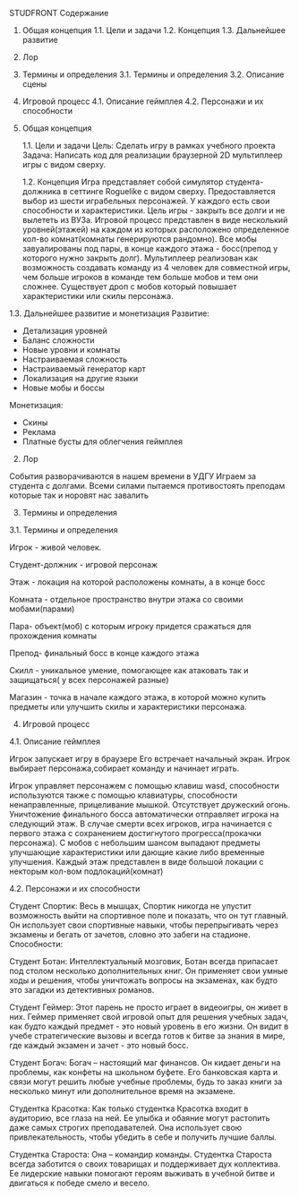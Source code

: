 ﻿STUDFRONT
Содержание

1. Общая концепция
   1.1. Цели и задачи
   1.2. Концепция
   1.3. Дальнейшее развитие
2. Лор
3. Термины и определения
   3.1. Термины и определения
   3.2. Описание сцены
4. Игровой процесс
   4.1. Описание геймплея
   4.2. Персонажи и их способности

5. Общая концепция

   1.1. Цели и задачи
   Цель: Сделать игру в рамках учебного проекта
   Задача: Написать код для реализации браузерной 2D мультиплеер игры с видом сверху.

   1.2. Концепция
   Игра представляет собой симулятор студента-должника в сеттинге Roguelike с видом сверху. Предоставляется выбор из шести играбельных персонажей. У каждого есть свои способности и характеристики. Цель игры - закрыть все долги и не вылететь из ВУЗа. Игровой процесс представлен в виде несколький уровней(этажей) на каждом из которых расположено определенное кол-во комнат(комнаты генерируются рандомно). Все мобы завуалированы под пары, в конце каждого этажа - босс(препод у которого нужно закрыть долг). Мультиплеер реализован как возможность создавать команду из 4 человек для совместной игры, чем больше игроков в команде тем больше мобов и тем они сложнее. Существует дроп с мобов который повышает характеристики или скилы персонажа.

1.3. Дальнейшее развитие и монетизация
Развитие:

- Детализация уровней
- Баланс сложности
- Новые уровни и комнаты
- Настраиваемая сложность
- Настраиваемый генератор карт
- Локализация на другие языки
- Новые мобы и боссы

Монетизация:

- Скины
- Реклама
- Платные бусты для облегчения геймплея

2.  Лор

События разворачиваются в нашем времени в УДГУ
Играем за студента с долгами. Всеми силами пытаемся противостоять преподам которые так и норовят нас завалить

3. Термины и определения

3.1. Термины и определения

Игрок - живой человек.

Студент-должник - игровой персонаж

Этаж - локация на которой расположены комнаты, а в конце босс

Комната - отдельное пространство внутри этажа со своими мобами(парами)

Пара- объект(моб) с которым игроку придется сражаться для прохождения комнаты

Препод- финальный босс в конце каждого этажа

Скилл - уникальное умение, помогающее как атаковать так и защищаться( у всех персонажей разные)

Магазин - точка в начале каждого этажа, в которой можно купить предметы или улучшить скилы и характеристики персонажа.

4. Игровой процесс

4.1. Описание геймплея

Игрок запускает игру в браузере
Его встречает начальный экран.
Игрок выбирает персонажа,собирает команду и начинает играть.

Игрок управляет персонажем с помощью клавиш wasd, способности используются также с помощью клавиатуры, способности ненаправленные, прицеливание мышкой.
Отсутствует дружеский огонь.
Уничтожение финального босса автоматически отправляет игрока на следующий этаж.
В случае смерти всех игроков, игра начинается с первого этажа с сохранением достигнутого прогресса(прокачки персонажа).
С мобов с небольшим шансом выпадают предметы улучшающие характеристики или дающие какие либо временные улучшения.
Каждый этаж представлен в виде большой локации с некторым кол-вом подлокаций(комнат)

4.2. Персонажи и их способности

Студент Спортик:
Весь в мышцах, Спортик никогда не упустит возможность выйти на спортивное поле и показать, что он тут главный. Он использует свои спортивные навыки, чтобы перепрыгивать через экзамены и бегать от зачетов, словно это забеги на стадионе.
Способности:

Студент Ботан:
Интеллектуальный мозговик, Ботан всегда припасает под столом несколько дополнительных книг. Он применяет свои умные ходы и решения, чтобы уничтожать вопросы на экзаменах, как будто это загадки из детективных романов.

Студент Геймер:
Этот парень не просто играет в видеоигры, он живет в них. Геймер применяет свой игровой опыт для решения учебных задач, как будто каждый предмет - это новый уровень в его жизни. Он видит в учебе стратегические вызовы и всегда готов к битве за знания в мире, где каждый экзамен и зачет - это новый босс.

Студент Богач:
Богач – настоящий маг финансов. Он кидает деньги на проблемы, как конфеты на школьном буфете. Его банковская карта и связи могут решить любые учебные проблемы, будь то заказ книги за несколько минут или дополнительное время на экзамене.

Студентка Красотка:
Как только студентка Красотка входит в аудиторию, все глаза на ней. Ее улыбка и обаяние могут растопить даже самых строгих преподавателей. Она использует свою привлекательность, чтобы убедить в себе и получить лучшие баллы.

Студентка Староста:
Она – командир команды. Студентка Староста всегда заботится о своих товарищах и поддерживает дух коллектива. Ее лидерские навыки помогают героям выживать в учебной битве и двигаться к победе смело и весело.
